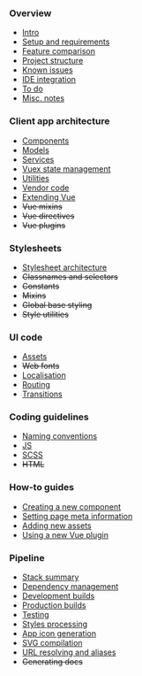 
### Overview

- [Intro](README.md)
- [Setup and requirements](overview/setup.md)
- [Feature comparison](overview/comparison.md)
- [Project structure](overview/project-structure.md)
- [Known issues](overview/known-issues.md)
- [IDE integration](overview/ide.md)
- [To do](overview/todo.md)
- [Misc. notes](overview/notes.md)

### Client app architecture

- [Components](app/components.md)
- [Models](app/models.md)
- [Services](app/services.md)
- [Vuex state management](app/vuex.md)
- [Utilities](app/utilities.md)
- [Vendor code](app/vendor.md)
- [Extending Vue](app/vue.md)
- ~~Vue mixins~~
- ~~Vue directives~~
- ~~Vue plugins~~

### Stylesheets

- [Stylesheet architecture](stylesheets/stylesheet-architecture.md)
- ~~Classnames and selectors~~<!-- (ui/style-selectors.md) -->
- ~~Constants~~<!-- (ui/style-constants.md) -->
- ~~Mixins~~<!-- (ui/scss-mixins.md) -->
- ~~Global base styling~~<!-- (ui/global-styles.md) -->
- ~~Style utilities~~<!-- (ui/style-utilities.md) -->

### UI code

- [Assets](ui/assets.md)
- ~~Web fonts~~
- [Localisation](ui/localisation.md)
- [Routing](ui/routing.md)
- [Transitions](ui/transitions.md)

### Coding guidelines

- [Naming conventions](conventions/naming.md)
- [JS](conventions/js.md)
- [SCSS](conventions/scss.md)
- ~~HTML~~

### How-to guides

- [Creating a new component](howto/creating-components.md)
- [Setting page meta information](howto/meta.md)
- [Adding new assets](howto/new-assets.md)
- [Using a new Vue plugin](howto/vue-plugin.md)

### Pipeline

- [Stack summary](pipeline/stack.md)
- [Dependency management](pipeline/dependencies.md)
- [Development builds](pipeline/development.md)
- [Production builds](pipeline/production.md)
- [Testing](pipeline/testing.md)
- [Styles processing](pipeline/styles.md)
- [App icon generation](pipeline/app-icons.md)
- [SVG compilation](pipeline/svg-compilation.md)
- [URL resolving and aliases](pipeline/urls.md)
- ~~Generating docs~~
